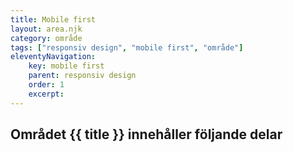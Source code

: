 ```yaml
---
title: Mobile first
layout: area.njk
category: område
tags: ["responsiv design", "mobile first", "område"]
eleventyNavigation:
    key: mobile first
    parent: responsiv design
    order: 1
    excerpt: 
---
```

## Området {{ title }} innehåller följande delar
